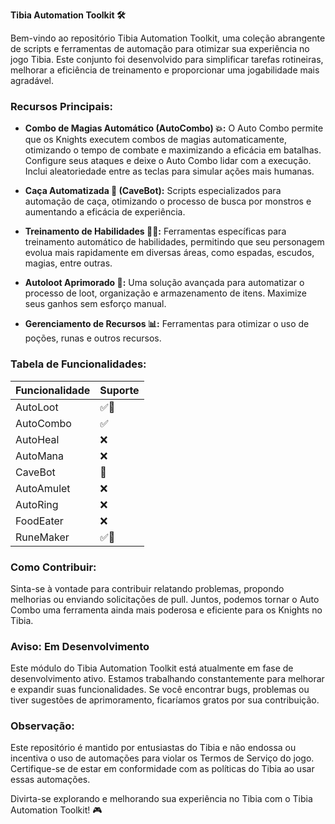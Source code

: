 **Tibia Automation Toolkit 🛠️**

Bem-vindo ao repositório Tibia Automation Toolkit, uma coleção abrangente de scripts e ferramentas de automação para otimizar sua experiência no jogo Tibia. Este conjunto foi desenvolvido para simplificar tarefas rotineiras, melhorar a eficiência de treinamento e proporcionar uma jogabilidade mais agradável.

### Recursos Principais:

- **Combo de Magias Automático (AutoCombo) 💥:**
O Auto Combo permite que os Knights executem combos de magias automaticamente, otimizando o tempo de combate e maximizando a eficácia em batalhas. Configure seus ataques e deixe o Auto Combo lidar com a execução. Inclui aleatoriedade entre as teclas para simular ações mais humanas.

- **Caça Automatizada 🎯 (CaveBot):**
  Scripts especializados para automação de caça, otimizando o processo de busca por monstros e aumentando a eficácia de experiência.

- **Treinamento de Habilidades 🏋️‍♂️:**
  Ferramentas específicas para treinamento automático de habilidades, permitindo que seu personagem evolua mais rapidamente em diversas áreas, como espadas, escudos, magias, entre outras.

- **Autoloot Aprimorado 🧳:**
  Uma solução avançada para automatizar o processo de loot, organização e armazenamento de itens. Maximize seus ganhos sem esforço manual.

- **Gerenciamento de Recursos 📊:**
  Ferramentas para otimizar o uso de poções, runas e outros recursos.

### Tabela de Funcionalidades:

| Funcionalidade | Suporte  |
| -------------- | -------- |
| AutoLoot       | ✅🚧     |
| AutoCombo      | ✅       |
| AutoHeal       | ❌       |
| AutoMana       | ❌       |
| CaveBot        | 🚧       |
| AutoAmulet     | ❌       |
| AutoRing       | ❌       |
| FoodEater      | ❌       |
| RuneMaker      | ✅🚧     |

### Como Contribuir:

Sinta-se à vontade para contribuir relatando problemas, propondo melhorias ou enviando solicitações de pull. Juntos, podemos tornar o Auto Combo uma ferramenta ainda mais poderosa e eficiente para os Knights no Tibia.

### Aviso: Em Desenvolvimento

Este módulo do Tibia Automation Toolkit está atualmente em fase de desenvolvimento ativo. Estamos trabalhando constantemente para melhorar e expandir suas funcionalidades. Se você encontrar bugs, problemas ou tiver sugestões de aprimoramento, ficaríamos gratos por sua contribuição.

### Observação:

Este repositório é mantido por entusiastas do Tibia e não endossa ou incentiva o uso de automações para violar os Termos de Serviço do jogo. Certifique-se de estar em conformidade com as políticas do Tibia ao usar essas automações.

Divirta-se explorando e melhorando sua experiência no Tibia com o Tibia Automation Toolkit! 🎮
